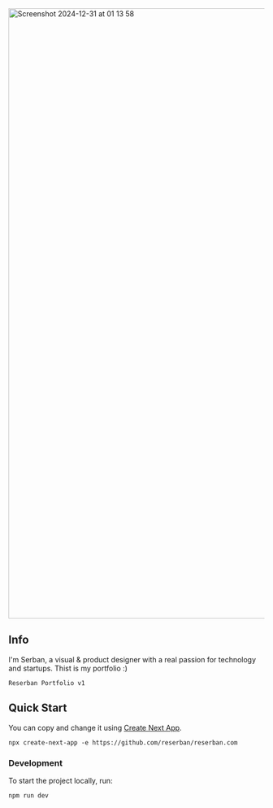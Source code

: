 <img width="1200" alt="Screenshot 2024-12-31 at 01 13 58" src="https://github.com/user-attachments/assets/f5c5f77d-3d3c-4a79-bec8-488eeaad5b16" />

## Info


I'm Serban, a visual & product designer with a real passion for technology and startups. Thist is my portfolio :)

```
Reserban Portfolio v1
```

## Quick Start

You can copy and change it using [Create Next App](https://nextjs.org/docs/api-reference/create-next-app).

```
npx create-next-app -e https://github.com/reserban/reserban.com
```

### Development

To start the project locally, run:

```bash
npm run dev
```
